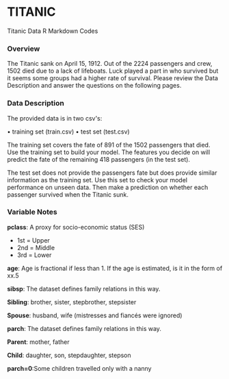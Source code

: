 # TITANIC
Titanic Data R Markdown Codes 

### Overview

The Titanic sank on April 15, 1912. Out of the 2224 passengers and crew, 1502 died due to a lack of lifeboats. Luck played a part in who survived but it seems some groups had a higher rate of survival. Please review the Data Description and answer the questions on the following pages.

### Data Description

The provided data is in two csv's:

• training set (train.csv) • test set (test.csv)

The training set covers the fate of 891 of the 1502 passengers that died. Use the training set to build your model. The features you decide on will predict the fate of the remaining 418 passengers (in the test set).

The test set does not provide the passengers fate but does provide similar information as the training set. Use this set to check your model performance on unseen data. Then make a prediction on whether each passenger survived when the Titanic sunk.

### Variable Notes

**pclass**: A proxy for socio-economic status (SES)

-   1st = Upper
-   2nd = Middle
-   3rd = Lower

**age**: Age is fractional if less than 1. If the age is estimated, is it in the form of xx.5

**sibsp**: The dataset defines family relations in this way.

**Sibling**: brother, sister, stepbrother, stepsister

**Spouse**: husband, wife (mistresses and fiancés were ignored)

**parch**: The dataset defines family relations in this way.

**Parent**: mother, father

**Child**: daughter, son, stepdaughter, stepson

**parch=0**:Some children travelled only with a nanny
